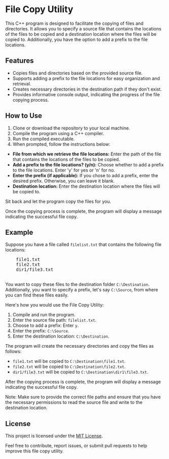 <h1>File Copy Utility</h1>
This C++ program is designed to facilitate the copying of files and directories. It allows you to specify a source file that contains the locations of the files to be copied and a destination location where the files will be copied to. Additionally, you have the option to add a prefix to the file locations.
  <h2>Features</h2>
  <ul>
    <li>Copies files and directories based on the provided source file.</li>
    <li>Supports adding a prefix to the file locations for easy organization and retrieval.</li>
    <li>Creates necessary directories in the destination path if they don't exist.</li>
    <li>Provides informative console output, indicating the progress of the file copying process.</li>
  </ul>

  <h2>How to Use</h2>
  <ol>
    <li>Clone or download the repository to your local machine.</li>
    <li>Compile the program using a C++ compiler.</li>
    <li>Run the compiled executable.</li>
    <li>When prompted, follow the instructions below:</li>
  </ol>
  <ul>
    <li><strong>File from which we retrieve the file locations:</strong> Enter the path of the file that contains the locations of the files to be copied.</li>
    <li><strong>Add a prefix to the file locations? (y/n):</strong> Choose whether to add a prefix to the file locations. Enter 'y' for yes or 'n' for no.</li>
    <li><strong>Enter the prefix (if applicable):</strong> If you chose to add a prefix, enter the desired prefix. Otherwise, you can leave it blank.</li>
    <li><strong>Destination location:</strong> Enter the destination location where the files will be copied to.</li>
  </ul>
  <p>Sit back and let the program copy the files for you.</p>
  <p>Once the copying process is complete, the program will display a message indicating the successful file copy.</p>

  <h2>Example</h2>
  <p>Suppose you have a file called <code>filelist.txt</code> that contains the following file locations:</p>
  <pre>
    file1.txt
    file2.txt
    dir1/file3.txt
  </pre>
  <p>You want to copy these files to the destination folder <code>C:\Destination</code>. Additionally, you want to specify a prefix, let's say <code>C:\Source</code>, from where you can find these files easily.</p>
  <p>Here's how you would use the File Copy Utility:</p>
  <ol>
    <li>Compile and run the program.</li>
    <li>Enter the source file path: <code>filelist.txt</code>.</li>
    <li>Choose to add a prefix: Enter <code>y</code>.</li>
    <li>Enter the prefix: <code>C:\Source</code>.</li>
    <li>Enter the destination location: <code>C:\Destination</code>.</li>
  </ol>
  <p>The program will create the necessary directories and copy the files as follows:</p>
  <ul>
    <li><code>file1.txt</code> will be copied to <code>C:\Destination\file1.txt</code>.</li>
    <li><code>file2.txt</code> will be copied to <code>C:\Destination\file2.txt</code>.</li>
    <li><code>dir1/file3.txt</code> will be copied to <code>C:\Destination\dir1\file3.txt</code>.</li>
  </ul>
  <p>After the copying process is complete, the program will display a message indicating the successful file copy.</p>

  <p>Note: Make sure to provide the correct file paths and ensure that you have the necessary permissions to read the source file and write to the destination location.</p>

  <h2>License</h2>
  <p>This project is licensed under the <a href="#">MIT License</a>.</p>

  <p>Feel free to contribute, report issues, or submit pull requests to help improve this file copy utility.</p>
